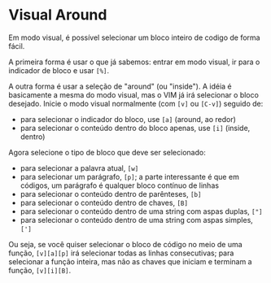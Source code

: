 # Visual Around

Em modo visual, é possível selecionar um bloco inteiro de codigo de forma
fácil.

A primeira forma é usar o que já sabemos: entrar em modo visual, ir para o
indicador de bloco e usar `[%]`.

A outra forma é usar a seleção de "around" (ou "inside"). A idéia é basicamente
a mesma do modo visual, mas o VIM já irá selecionar o bloco desejado. Inicie
o modo visual normalmente (com `[v]` ou `[C-v]`) seguido de:

* para selecionar o indicador do bloco, use `[a]` (around, ao redor)
* para selecionar o conteúdo dentro do bloco apenas, use `[i]` (inside, dentro)

Agora selecione o tipo de bloco que deve ser selecionado:

* para selecionar a palavra atual, `[w]`
* para selecionar um parágrafo, `[p]`; a parte interessante é que em códigos,
  um parágrafo é qualquer bloco contínuo de linhas
* para selecionar o conteúdo dentro de parênteses, `[b]`
* para selecionar o conteúdo dentro de chaves, `[B]`
* para selecionar o conteúdo dentro de uma string com aspas duplas, `["]`
* para selecionar o conteúdo dentro de uma string com aspas simples, `[']`

Ou seja, se você quiser selecionar o bloco de código no meio de uma função,
`[v][a][p]` irá selecionar todas as linhas consecutivas; para selecionar a 
função inteira, mas não as chaves que iniciam e terminam a função,
`[v][i][B]`.